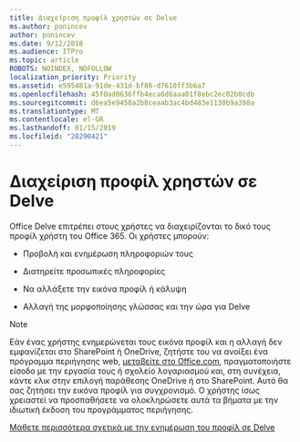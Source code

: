 ```yaml
---
title: Διαχείριση προφίλ χρηστών σε Delve
ms.author: ponincev
author: ponincev
ms.date: 9/12/2018
ms.audience: ITPro
ms.topic: article
ROBOTS: NOINDEX, NOFOLLOW
localization_priority: Priority
ms.assetid: e595481a-91de-431d-bf86-d7610ff3b6a7
ms.openlocfilehash: 45f0ad0636ffb4eca6d6aaa01f8ebc2ec82b0cdb
ms.sourcegitcommit: d6ea5e9458a2b8ceaab3ac4bd483e1130b9a398a
ms.translationtype: MT
ms.contentlocale: el-GR
ms.lasthandoff: 01/15/2019
ms.locfileid: "28290421"
---
```

# <a name="manage-user-profiles-in-delve"></a>Διαχείριση προφίλ χρηστών σε Delve

Office Delve επιτρέπει στους χρήστες να διαχειρίζονται το δικό τους προφίλ χρήστη του Office 365. Οι χρήστες μπορούν:
  
- Προβολή και ενημέρωση πληροφοριών τους
    
- Διατηρείτε προσωπικές πληροφορίες
    
- Να αλλάξετε την εικόνα προφίλ ή κάλυψη
    
- Αλλαγή της μορφοποίησης γλώσσας και την ώρα για Delve
    
> [!NOTE]
> Εάν ένας χρήστης ενημερώνεται τους εικόνα προφίλ και η αλλαγή δεν εμφανίζεται στο SharePoint ή OneDrive, ζητήστε του να ανοίξει ένα πρόγραμμα περιήγησης web, [μεταβείτε στο Office.com](https://www.office.com), πραγματοποιήστε είσοδο με την εργασία τους ή σχολείο λογαριασμού και, στη συνέχεια, κάντε κλικ στην επιλογή παράθεσης OneDrive ή στο SharePoint. Αυτό θα σας ζητήσει την εικόνα προφίλ για συγχρονισμό. Ο χρήστης ίσως χρειαστεί να προσπαθήσετε να ολοκληρώσετε αυτά τα βήματα με την ιδιωτική έκδοση του προγράμματος περιήγησης. 
  
[Μάθετε περισσότερα σχετικά με την ενημέρωση του προφίλ σε Delve](https://go.microsoft.com/fwlink/?linkid=735070)
  

